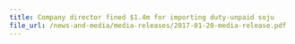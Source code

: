 ```yaml
---
title: Company director fined $1.4m for importing duty-unpaid soju
file_url: /news-and-media/media-releases/2017-01-20-media-release.pdf
---
```

